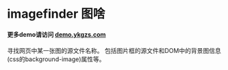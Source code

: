 # imagefinder 图啥
#### 更多demo请访问 [demo.ykgzs.com](http://demo.ykgzs.com)
寻找网页中某一张图的源文件名称。
包括图片框的源文件和DOM中的背景图信息(css的background-image)属性等。
